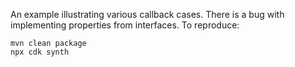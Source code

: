 An example illustrating various callback cases.
There is a bug with implementing properties from interfaces.
To reproduce:

```shell script
mvn clean package
npx cdk synth
```
